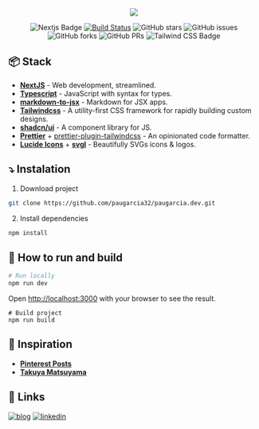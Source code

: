 <div align="center">
  <a href="https://paugarcia.dev/">
  <img src="https://github.com/user-attachments/assets/d0784209-dbbc-447f-abd6-2fa547369793">
  </a>
  <p></p>
</div>



<div align="center">

![Nextjs Badge](https://img.shields.io/badge/next.js-000000?style=for-the-badge&logo=nextdotjs&logoColor=white&style=flat)
[![Build Status](https://img.shields.io/endpoint.svg?url=https%3A%2F%2Factions-badge.atrox.dev%2Fpheralb%2Fpheralb.dev%2Fbadge%3Fref%3Dmain&style=flat)](https://actions-badge.atrox.dev/pheralb/pheralb.dev/goto?ref=main)
![GitHub stars](https://img.shields.io/github/stars/paugarcia32/paugarcia.dev)
![GitHub issues](https://img.shields.io/github/issues/paugarcia32/paugarcia.dev)
![GitHub forks](https://img.shields.io/github/forks/paugarcia32/paugarcia.dev)
![GitHub PRs](https://img.shields.io/github/issues-pr/paugarcia32/paugarcia.dev)
![Tailwind CSS Badge](https://img.shields.io/badge/Tailwind%20CSS-06B6D4?logo=tailwindcss&logoColor=fff&style=flat)

</div>





## 📦 Stack

- [**NextJS**](https://nextjs.org/) - Web development, streamlined.
- [**Typescript**](https://www.typescriptlang.org/) - JavaScript with syntax for types.
- [**markdown-to-jsx**](https://github.com/quantizor/markdown-to-jsx) - Markdown for JSX apps.
- [**Tailwindcss**](https://tailwindcss.com/) - A utility-first CSS framework for rapidly building custom designs.
- [**shadcn/ui**](https://ui.shadcn.com/) - A component library for JS.
- [**Prettier**](https://prettier.io/) + [prettier-plugin-tailwindcss](https://github.com/tailwindlabs/prettier-plugin-tailwindcss) - An opinionated code formatter.
- [**Lucide Icons**](https://lucide.dev/) + [**svgl**](https://svgl.app/) - Beautifully SVGs icons & logos.


## ⤵️ Instalation

1. Download project
   
```bash
git clone https://github.com/paugarcia32/paugarcia.dev.git
```

2. Install dependencies
   
```bash
npm install
```

## 🚀 How to run and build

```bash
# Run locally
npm run dev
```


Open [http://localhost:3000](http://localhost:3000) with your browser to see the result.

```
# Build project
npm run build
```



## 💫 Inspiration

- [**Pinterest Posts**](https://pin.it/1FfUvD797)
- [**Takuya Matsuyama**](https://www.craftz.dog/)



## 🔗 Links
[![blog](https://img.shields.io/badge/my_website-000?style=for-the-badge&logo=ko-fi&logoColor=white)](https://www.paugarcia.dev/)
[![linkedin](https://img.shields.io/badge/linkedin-0A66C2?style=for-the-badge&logo=linkedin&logoColor=white)](https://www.linkedin.com/in/paugarcia32/)



